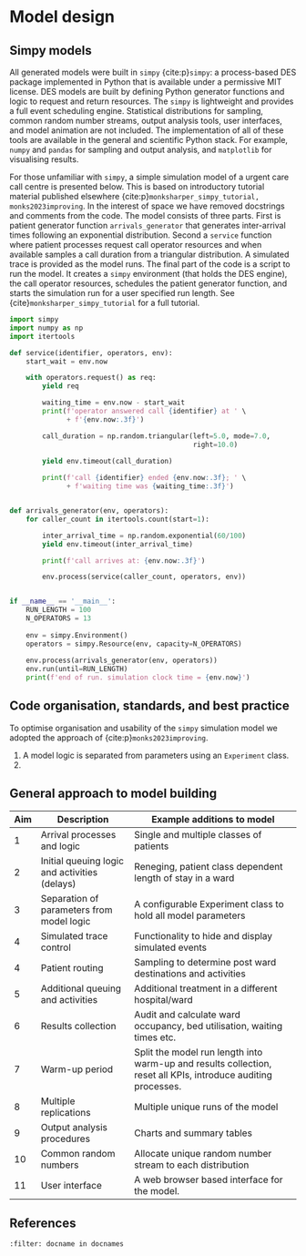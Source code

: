 # Model design

## Simpy models

All generated models were built in `simpy` {cite:p}`simpy`: a process-based DES package implemented in Python that is available under a permissive MIT license. DES models are built by defining Python generator functions and logic to request and return resources. The `simpy` is lightweight and provides a full event scheduling engine. Statistical distributions for sampling, common random number streams, output analysis tools, user interfaces, and model animation are not included. The implementation of all of these tools are available in the general and scientific Python stack. For example, `numpy` and `pandas` for sampling and output analysis, and `matplotlib` for visualising results.

For those unfamiliar with `simpy`, a simple simulation model of a urgent care call centre is presented below. This is based on introductory tutorial material published elsewhere {cite:p}`monksharper_simpy_tutorial, monks2023improving`. In the interest of space we have removed docstrings and comments from the code.  The model consists of three parts. First is patient generator function `arrivals_generator` that generates inter-arrival times following an exponential distribution. Second a `service` function where patient processes request call operator resources and when available samples a call duration from a triangular distribution.  A simulated trace is provided as the model runs.  The final part of the code is a script to run the model. It creates a `simpy` environment (that holds the DES engine), the call operator resources, schedules the patient generator function, and starts the simulation run for a user specified run length. See {cite}`monksharper_simpy_tutorial` for a full tutorial.

```python
import simpy
import numpy as np
import itertools

def service(identifier, operators, env):
    start_wait = env.now

    with operators.request() as req:
        yield req

        waiting_time = env.now - start_wait
        print(f'operator answered call {identifier} at ' \
              + f'{env.now:.3f}')

        call_duration = np.random.triangular(left=5.0, mode=7.0,
                                             right=10.0)
        
        yield env.timeout(call_duration)

        print(f'call {identifier} ended {env.now:.3f}; ' \
              + f'waiting time was {waiting_time:.3f}')


def arrivals_generator(env, operators):
    for caller_count in itertools.count(start=1):

        inter_arrival_time = np.random.exponential(60/100)
        yield env.timeout(inter_arrival_time)

        print(f'call arrives at: {env.now:.3f}')

        env.process(service(caller_count, operators, env))


if __name__ == '__main__':
    RUN_LENGTH = 100
    N_OPERATORS = 13
    
    env = simpy.Environment()
    operators = simpy.Resource(env, capacity=N_OPERATORS)
    
    env.process(arrivals_generator(env, operators))
    env.run(until=RUN_LENGTH)
    print(f'end of run. simulation clock time = {env.now}')
```


## Code organisation, standards, and best practice

To optimise organisation and usability of the `simpy` simulation model we adopted the approach of {cite:p}`monks2023improving`. 

1. A model logic is separated from parameters using an `Experiment` class.
2. 

## General approach to model building

| **Aim** | **Description**                               | **Example additions to model**                                                                                |
|---------|-----------------------------------------------|---------------------------------------------------------------------------------------------------------------|
| 1       | Arrival processes and logic                   | Single and multiple classes of patients                                                                       |
| 2       | Initial queuing logic and activities (delays) | Reneging, patient class dependent length of stay in a ward                                                    |
| 3       | Separation of parameters from model logic     | A configurable Experiment class to hold all model parameters                                                  |
| 4       | Simulated trace control                       | Functionality to hide and display simulated events                                                            |
| 4       | Patient routing                               | Sampling to determine post ward destinations and activities                                                   |
| 5       | Additional queuing and activities             | Additional treatment in a different hospital/ward                                                             |
| 6       | Results collection                            | Audit and calculate ward occupancy, bed utilisation, waiting times etc.                                       |
| 7       | Warm-up period                                | Split the model run length into warm-up and results collection, reset all KPIs, introduce auditing processes. |
| 8       | Multiple replications                         | Multiple unique runs of the model                                                                             |
| 9       | Output analysis procedures                    | Charts and summary tables                                                                                     |
| 10      | Common random numbers                         | Allocate unique random number stream to each distribution                                                     |
| 11      | User interface                                | A web browser based interface for the model.                                                                  |



## References

```{bibliography}
:filter: docname in docnames